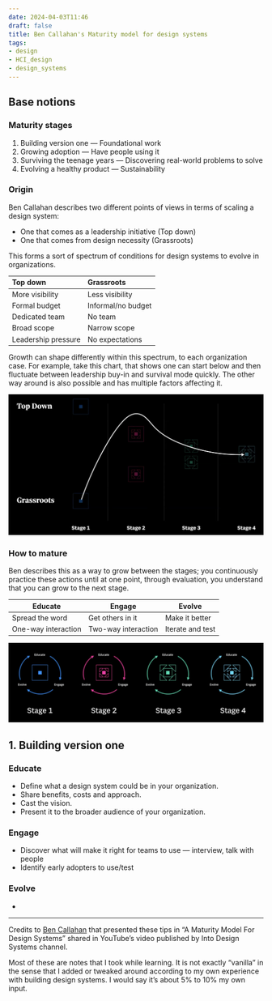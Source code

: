 ```yaml
---
date: 2024-04-03T11:46
draft: false
title: Ben Callahan's Maturity model for design systems
tags:
- design
- HCI_design
- design_systems
---
```


## Base notions

### Maturity stages

1. Building version one — Foundational work
2. Growing adoption — Have people using it
3. Surviving the teenage years — Discovering real-world problems to solve
4. Evolving a healthy product — Sustainability

### Origin

Ben Callahan describes two different points of views in terms of scaling a design system:

- One that comes as a leadership initiative (Top down)
- One that comes from design necessity (Grassroots)

This forms a sort of spectrum of conditions for design systems to evolve in organizations.

| Top down              | Grassroots            |
| :---                  | :---                  |
| More visibility       | Less visibility       |
| Formal budget         | Informal/no budget    |
| Dedicated team        | No team               |
| Broad scope           | Narrow scope          |
| Leadership pressure   | No expectations       |

Growth can shape differently within this spectrum, to each organization case. For example, take this chart, that shows one can start below and then fluctuate between leadership buy-in and survival mode quickly. The other way around is also possible and has multiple factors affecting it.

![](../attachment/vsc-paste/maturity-model-for-design-systems-240403121117.png)

### How to mature

Ben describes this as a way to grow between the stages; you continuously practice these actions until at one point, through evaluation, you understand that you can grow to the next stage.

| Educate   | Engage    | Evolve    |
| --        | --        | --        |
| Spread the word | Get others in it | Make it better |
| One-way interaction | Two-way interaction | Iterate and test |

![](../attachment/vsc-paste/maturity-model-for-design-systems-240403122832.png)

## 1. Building version one

### Educate

- Define what a design system could be in your organization.
- Share benefits, costs and approach.
- Cast the vision.
- Present it to the broader audience of your organization.

### Engage

- Discover what will make it right for teams to use — interview, talk with people
- Identify early adopters to use/test

### Evolve 

- 

---

Credits to [Ben Callahan](https://bencallahan.com/) that presented these tips in “A Maturity Model For Design Systems” shared in YouTube’s video published by Into Design Systems channel.

Most of these are notes that I took while learning. It is not exactly “vanilla” in the sense that I added or tweaked around according to my own experience with building design systems. I would say it’s about 5% to 10% my own input.